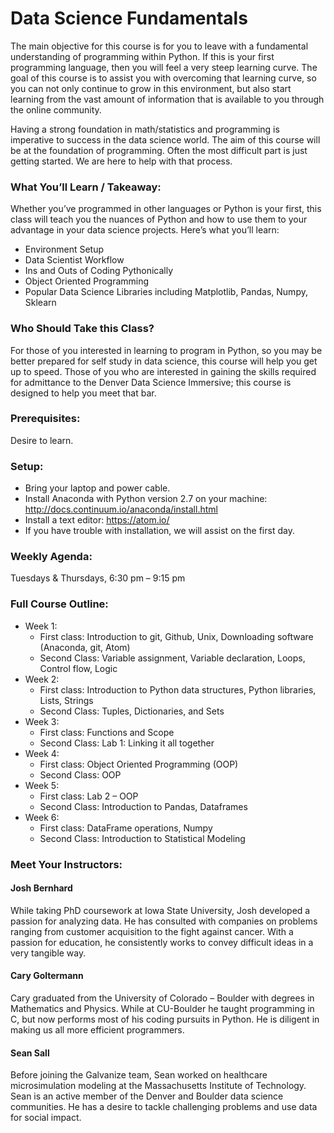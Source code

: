 # Data Science Fundamentals

The main objective for this course is for you to leave with a fundamental understanding of programming within Python.  If this is your first programming language, then you will feel a very steep learning curve.  The goal of this course is to assist you with overcoming that learning curve, so you can not only continue to grow in this environment, but also start learning from the vast amount of information that is available to you through the online community.  

Having a strong foundation in math/statistics and programming is imperative to success in the data science world.  The aim of this course will be at the foundation of programming.  Often the most difficult part is just getting started.  We are here to help with that process.

### What You’ll Learn / Takeaway:

Whether you’ve programmed in other languages or Python is your first, this class will teach you the nuances of Python and how to use them to your advantage in your data science projects. Here’s what you’ll learn:

* Environment Setup
* Data Scientist Workflow
* Ins and Outs of Coding Pythonically
* Object Oriented Programming
* Popular Data Science Libraries including Matplotlib, Pandas, Numpy, Sklearn

### Who Should Take this Class? 

For those of you interested in learning to program in Python, so you may be better prepared for self study in data science, this course will help you get up to speed.  Those of you who are interested in gaining the skills required for admittance to the Denver Data Science Immersive; this course is designed to help you meet that bar.

### Prerequisites:

Desire to learn.

### Setup: 

* Bring your laptop and power cable.
* Install Anaconda with Python version 2.7 on your machine: http://docs.continuum.io/anaconda/install.html
* Install a text editor: https://atom.io/
* If you have trouble with installation, we will assist on the first day.

### Weekly Agenda:

Tuesdays & Thursdays, 6:30 pm – 9:15 pm

### Full Course Outline:

* Week 1: 
  * First class: Introduction to git, Github, Unix, Downloading software (Anaconda, git, Atom)
  * Second Class: Variable assignment, Variable declaration, Loops, Control flow, Logic
* Week 2: 
  * First class: Introduction to Python data structures, Python libraries, Lists, Strings
  * Second Class: Tuples, Dictionaries, and Sets
* Week 3: 
  * First class: Functions and Scope
  * Second Class: Lab 1: Linking it all together
* Week 4: 
  * First class: Object Oriented Programming (OOP)
  * Second Class: OOP
* Week 5:
  * First class: Lab 2 – OOP
  * Second Class: Introduction to Pandas, Dataframes
* Week 6:
  * First class: DataFrame operations, Numpy
  * Second Class: Introduction to Statistical Modeling

### Meet Your Instructors:

#### Josh Bernhard

While taking PhD coursework at Iowa State University, Josh developed a passion for analyzing data. He has consulted with companies on problems ranging from customer acquisition to the fight against cancer.  With a passion for education, he consistently works to convey difficult ideas in a very tangible way.

#### Cary Goltermann

Cary graduated from the University of Colorado – Boulder with degrees in Mathematics and Physics. While at CU-Boulder he taught programming in C, but now performs most of his coding pursuits in Python. He is diligent in making us all more efficient programmers.

#### Sean Sall

Before joining the Galvanize team, Sean worked on healthcare microsimulation modeling at the Massachusetts Institute of Technology. Sean is an active member of the Denver and Boulder data science communities. He has a desire to tackle challenging problems and use data for social impact.
